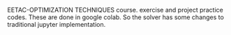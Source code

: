 EETAC-OPTIMIZATION TECHNIQUES course. exercise and project practice codes.
These are done in google colab. So the solver has some changes to traditional jupyter implementation.
